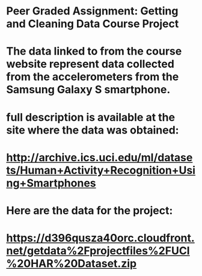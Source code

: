 # Peer Graded Assignment: Getting and Cleaning Data Course Project
#
# The data linked to from the course website represent data collected from the accelerometers from the Samsung Galaxy S smartphone. 
# full description is available at the site where the data was obtained:
#  
# http://archive.ics.uci.edu/ml/datasets/Human+Activity+Recognition+Using+Smartphones
#
# Here are the data for the project:
#   https://d396qusza40orc.cloudfront.net/getdata%2Fprojectfiles%2FUCI%20HAR%20Dataset.zip
